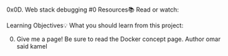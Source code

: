 0x0D. Web stack debugging #0
Resources:books:
Read or watch:

Learning Objectives:bulb:
What you should learn from this project:

0. Give me a page!
Be sure to read the Docker concept page.
Author
omar said kamel
